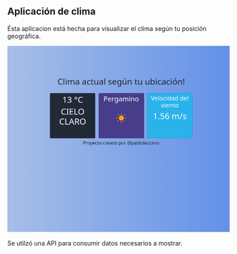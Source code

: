 ## Aplicación de clima

Ésta aplicacion está hecha para visualizar el clima según tu posición geográfica.

![](https://github.com/pablolezcano/App-clima/blob/gh-pages/images/clima-api.gif?raw=true)

Se utilzó una API para consumir datos necesarios a mostrar.

